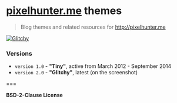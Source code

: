 # [pixelhunter.me](http://pixelhunter.me) themes

> Blog themes and related resources for http://pixelhunter.me

[![Glitchy](https://dl.dropboxusercontent.com/u/100463011/pixelhunter-screen.gif)](http://pixelhunter.me)

### Versions

- `version 1.0` - **"Tiny"**, active from March 2012 - September 2014
- `version 2.0` - **"Glitchy"**, latest (on the screenshot)

===

**BSD-2-Clause License**
